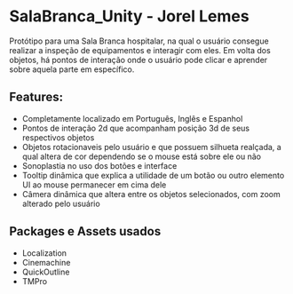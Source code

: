 # SalaBranca_Unity - Jorel Lemes

Protótipo para uma Sala Branca hospitalar, na qual o usuário consegue realizar a inspeção de equipamentos e interagir com eles. Em volta dos objetos, há pontos de interação onde o usuário pode clicar e aprender sobre aquela parte em específico.

## Features:
- Completamente localizado em Português, Inglês e Espanhol
- Pontos de interação 2d que acompanham posição 3d de seus respectivos objetos
- Objetos rotacionaveis pelo usuário e que possuem silhueta realçada, a qual altera de cor dependendo se o mouse está sobre ele ou não
- Sonoplastia no uso dos botões e interface
- Tooltip dinâmica que explica a utilidade de um botão ou outro elemento UI ao mouse permanecer em cima dele
- Câmera dinâmica que altera entre os objetos selecionados, com zoom alterado pelo usuário

## Packages e Assets usados
- Localization
- Cinemachine
- QuickOutline
- TMPro
